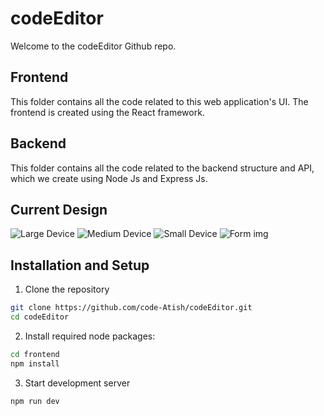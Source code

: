 # codeEditor

Welcome to the codeEditor Github repo. 

## Frontend 

This folder contains all the code related to this web application's UI. The frontend is created using the React framework. 

## Backend

This folder contains all the code related to the backend structure and API, which we create using Node Js and Express Js.  

## Current Design
![Large Device](/frontend/src/assets/image-lg.png)
![Medium Device](/frontend/src/assets/image-md.png)
![Small Device](/frontend/src/assets/image-sm.png)
![Form img](/frontend/src/assets/image-form.png)

## Installation and Setup

1. Clone the repository  
```bash
git clone https://github.com/code-Atish/codeEditor.git
cd codeEditor
```  
2. Install required node packages:  
```bash
cd frontend
npm install
```
3. Start development server
```bash
npm run dev
```
